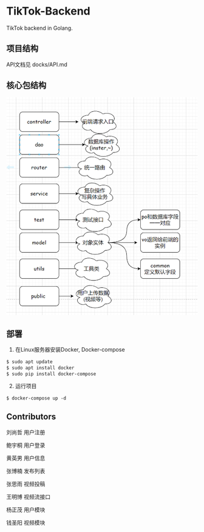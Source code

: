 # TikTok-Backend
TikTok backend in Golang.
## 项目结构
API文档见 docks/API.md

## 核心包结构

![](https://raw.githubusercontent.com/ShengYangCode/pic/master/img/20220524225201.png)

## 部署
1. 在Linux服务器安装Docker, Docker-compose
```shell
$ sudo apt update
$ sudo apt install docker 
$ sudo pip install docker-compose
```
2. 运行项目
```shell
$ docker-compose up -d
```

## Contributors

刘尚哲 用户注册

鲍宇桐 用户登录

黄英男 用户信息

张博楠 发布列表

张思雨 视频投稿

王明博 视频流接口

杨正茂 用户模块

钱圣阳 视频模块


